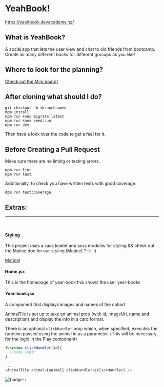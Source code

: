 # YeahBook!
https://yeahbook.devacademy.nz/ 
## What is YeahBook?
A social app that lets the user view and chat to old friends from bootcamp. 
Create as many different books for different grooups as you like!

## Where to look for the planning?
[Check out the Miro board!](https://miro.com/app/board/uXjVP-_6Y3M=/)

## After cloning what should I do?
```
git checkout -b <branchname>
npm install
npm run knex migrate:latest
npm run knex seed:run
npm run dev
```
Then have a look over the code to get a feel for it.

## Before Creating a Pull Request
Make sure there are no linting or testing errors.
```
npm run lint
npm run test
```

Additionally, to check you have written tests with good coverage.
```
npm run test:coverage
```



## Extras:
<hr>
<br>

#### Styling

This project uses a sass loader and scss modules for styling
&&
check out the Matine doc for our styling
(Matine) ? :) : :( 

[Matine!](https://matine.com/)
<br>


#### Home.jsx

This is the homepage of year-book this shows the user year-books

#### Year-book.jsx

A component that displays images and names of the cohort 


AnimalTile is set up to take an animal prop (with id, imageUrl, name and description) and display the info in a card format.

There is an optional `clickHandler` prop which, when specified, executes the function passed using the animal id as a parameter. (This will be necessary for the logic in the Play component)

```js
function clickHandler(id){
  //some logic
}

...
<AnimalTile animal={animal} clickHandler={clickHandler} />
```

</details>

![badge-r](https://media.istockphoto.com/id/1176579693/vector/year-book-colorful-typography-banner.jpg?s=612x612&w=0&k=20&c=vK9fQYr5iu5-KBgqa4e3jdDwyVH7cAi5_5zhzOEAvs8=)
